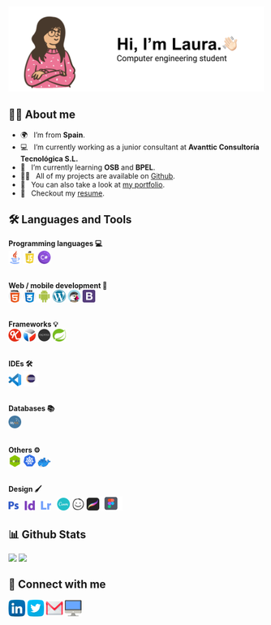 <img src=github-header.png>

## 👩‍💻 About me
- 🌍 &nbsp; I’m from **Spain**.
- 💻 &nbsp; I’m currently working as a junior consultant at **Avanttic Consultoría Tecnológica S.L.**
- 🌱 &nbsp; I’m currently learning **OSB** and **BPEL**.
- 👩‍💻 &nbsp; All of my projects are available on [Github](https://github.com/lauritajavega99?tab=repositories).
- 🎨 &nbsp; You can also take a look at [my portfolio](https://lauritajavega99.github.io/portfolio.html).
- 📝 &nbsp; Checkout my [resume](https://drive.google.com/file/d/1_AXhXcmJ3b8Zhf1vN4XsmHQT1oEsOwOf/view?usp=sharing).

## 🛠 Languages and Tools
**Programming languages 💻**
<br><img src="tools/java.png" width="5%" title=""/> <img src="tools/javascript.png" width="5%" title=""/> <img src="tools/csharp.png" width="5%" title=""/>

<br>**Web / mobile development 📱**
<br><img src="tools/html-5.png" width="5%" title=""/> <img src="tools/css.png" width="5%" title=""/> <img src="tools/android.png" width="5%" title=""/> <img src="tools/wordpress.png" width="5%" title=""/> <img src="tools/prestashop.png" width="5%" title=""/> <img src="tools/bootstrap.png" width="5%" title=""/>

<br>**Frameworks 💡**
<br><img src="tools/knockoutjs.png" width="5%" title=""/>  <img src="tools/oracleJet.png" width="5%" title=""/>  <img src="tools/express-js.png" width="5%" title=""/>  <img src="tools/spring.png" width="5%" title=""/>

<br>**IDEs 🛠**
<br><img src="tools/vscode.png" width="5%" title=""/>  <img src="tools/eclipse.png" width="6%" title=""/> 

<br>**Databases 📚**
<br><img src="tools/mysql.png" width="5%" title=""/> 

<br>**Others ⚙**
<br><img src="tools/node.png" width="5%" title=""/>  <img src="tools/kubernetes.png" width="5%" title=""/>  <img src="tools/docker.png" width="5%" title=""/>

<br>**Design 🖌**
<br><img src="tools/adobe-photoshop.png" width="4%" title=""/> &nbsp; <img src="tools/adobe-indesign.png" width="4%" title=""/> &nbsp; <img src="tools/adobe-lightroom.png" width="4%" title=""/> &nbsp; <img src="tools/canva.png" width="5%" title=""/> <img src="tools/balsamiq.png" width="5%" title=""/> <img src="tools/procreate.png" width="5%" title=""/><img src="tools/figma.png" width="9%" title=""/>

## 📊 Github Stats
<img src="https://github-readme-stats.vercel.app/api/top-langs/?username=lauritajavega99&theme=dracula" width="30%"  />  <img src="https://github-readme-stats.vercel.app/api?username=lauritajavega99&theme=dracula&show_icons=true" width="50%"/>

## 🔎 Connect with me
<a href="linkedin.com/in/laura-muñoz-jávega-a1b557194"><img src="socials/linkedin.png" height="33em" align="center" title="Follow me on LinkedIn"/></a> 
<a href="https://twitter.com/lauuritam15"><img src="socials/twitter.png" height="33em" align="center" title="Follow me on Twitter"/></a> 
<a href="mailto:lauramunozjavega@gmail.com"><img src="socials/gmail.png" height="33em" align="center" title=""/></a> 
<a href="https://lauritajavega99.github.io"><img src="socials/web.png" height="33em" align="center" title="Check my personal website"/></a>
